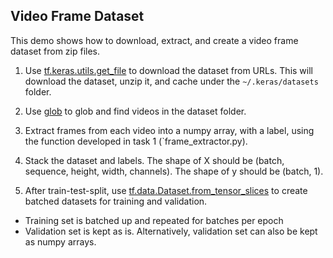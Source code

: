 ## Video Frame Dataset

This demo shows how to download, extract, and create a video frame dataset from zip files.

1. Use [tf.keras.utils.get_file](https://www.tensorflow.org/api_docs/python/tf/keras/utils/get_file) to download the dataset from URLs. This will download the dataset, unzip it, and cache under the `~/.keras/datasets` folder.

2. Use [glob](https://docs.python.org/3/library/glob.html) to glob and find videos in the dataset folder.

3. Extract frames from each video into a numpy array, with a label, using the function developed in task 1 (`frame_extractor.py).

4. Stack the dataset and labels. The shape of X should be (batch, sequence, height, width, channels). The shape of y should be (batch, 1).

5. After train-test-split, use [tf.data.Dataset.from_tensor_slices](https://www.tensorflow.org/api_docs/python/tf/data/Dataset#from_tensor_slices) to create batched datasets for training and validation.
  - Training set is batched up and repeated for batches per epoch
  - Validation set is kept as is. Alternatively, validation set can also be kept as numpy arrays. 
